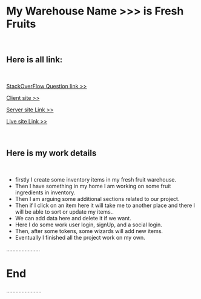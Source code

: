 # My Warehouse Name >>> is Fresh Fruits
</br>


## Here is all link:
</br>

 [StackOverFlow Question link >>](https://stackoverflow.com/questions/72154534/how-to-set-redirect-of-routes-signup-in-react?noredirect=1#comment127488435_72154534)
</br>

 [Client site >>](https://github.com/ProgrammingHeroWC4/warehouse-management-client-side-kanakWeb.git)
</br>

 [Server site Link >>](https://github.com/ProgrammingHeroWC4/warehouse-management-server-side-kanakWeb.git)
</br>

 [Live site Link >>](https://fresh-fruits-f5235.web.app)
</br>
</br></br>
<h2>Here is my work details</h2>
</br>
<ul>
<li>firstly I create some inventory items in my fresh fruit warehouse.</li>
<li> Then I have something in my home
I am working on some fruit ingredients in inventory.</li>
<li>Then I am arguing some additional sections related to our project.</li>
<li>Then if I click on an item here it will take me to another place and there I will be able to sort or update my items..</li>
<li>We can add data here and delete it if we want.</li>
<li>Here I do some work user login, signUp, and a social login.</li>
<li>
Then, after some tokens, some wizards will add new items.</li>
<li>Eventually I finished all the project work on my own.</li>
</ul>

......................
<h1>End</h1>
.......................